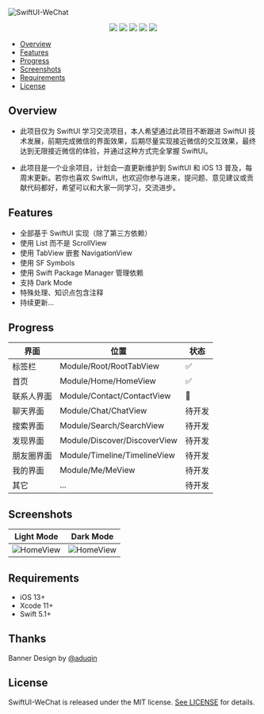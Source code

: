 ![SwiftUI-WeChat](https://github.com/wxxsw/SwiftUI-WeChat/blob/master/Images/logo.png)

<p align="center">
<a href="https://developer.apple.com/swift"><img src="https://img.shields.io/badge/language-Swift%205.1-f48041.svg?style=flat"></a>
<a href="https://developer.apple.com/swiftui"><img src="https://img.shields.io/badge/framework-SwiftUI-blue.svg?style=flat"></a>
<a href="https://developer.apple.com/ios"><img src="https://img.shields.io/badge/platform-iOS%2013%2b-blue.svg?style=flat"></a>
<a href="https://github.com/apple/swift-package-manager"><img src="https://img.shields.io/badge/SPM-compatible-4BC51D.svg?style=flat"></a>
<a href="https://github.com/wxxsw/SwiftUI-WeChat/blob/master/LICENSE"><img src="http://img.shields.io/badge/license-MIT-lightgrey.svg?style=flat"></a>
</p>

- [Overview](#overview)
- [Features](#features)
- [Progress](#progress)
- [Screenshots](#screenshots)
- [Requirements](#requirements)
- [License](#license)

## Overview

- 此项目仅为 SwiftUI 学习交流项目，本人希望通过此项目不断跟进 SwiftUI 技术发展，前期完成微信的界面效果，后期尽量实现接近微信的交互效果，最终达到无限接近微信的体验，并通过这种方式完全掌握 SwiftUI。

- 此项目是一个业余项目，计划会一直更新维护到 SwiftUI 和 iOS 13 普及，每周末更新。若你也喜欢 SwiftUI，也欢迎你参与进来，提问题、意见建议或贡献代码都好，希望可以和大家一同学习，交流进步。

## Features

- 全部基于 SwiftUI 实现（除了第三方依赖）
- 使用 List 而不是 ScrollView
- 使用 TabView 嵌套 NavigationView
- 使用 SF Symbols
- 使用 Swift Package Manager 管理依赖
- 支持 Dark Mode
- 特殊处理、知识点包含注释
- 持续更新...

## Progress

界面|位置|状态
---|---|---
标签栏|Module/Root/RootTabView|✅
首页|Module/Home/HomeView|✅
联系人界面|Module/Contact/ContactView|🔨
聊天界面|Module/Chat/ChatView|待开发
搜索界面|Module/Search/SearchView|待开发
发现界面|Module/Discover/DiscoverView|待开发
朋友圈界面|Module/Timeline/TimelineView|待开发
我的界面|Module/Me/MeView|待开发
其它|...|待开发

## Screenshots

Light Mode|Dark Mode
---|---
![HomeView](https://github.com/wxxsw/SwiftUI-WeChat/blob/master/Images/screenshot_home_light.png)|![HomeView](https://github.com/wxxsw/SwiftUI-WeChat/blob/master/Images/screenshot_home_dark.png)

## Requirements

- iOS 13+
- Xcode 11+
- Swift 5.1+

## Thanks

Banner Design by [@aduqin](https://dribbble.com/aduqin)

## License

SwiftUI-WeChat is released under the MIT license. [See LICENSE](https://github.com/wxxsw/SwiftUI-WeChat/blob/master/LICENSE) for details.
